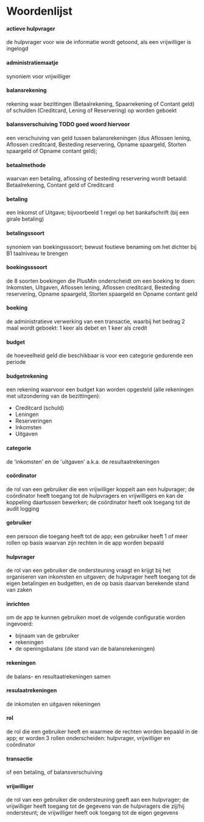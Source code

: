 ﻿# Woordenlijst

#### actieve hulpvrager

de hulpvrager voor wie de informatie wordt getoond, als een vrijwilliger is ingelogd

#### administratiemaatje

synoniem voor vrijwilliger

#### balansrekening

rekening waar bezittingen (Betaalrekening, Spaarrekening of Contant geld) of schulden (Creditcard, Lening of
Reservering) op worden geboekt

#### balansverschuiving TODO goed woord hiervoor

een verschuiving van geld tussen balansrekeningen (dus Aflossen lening, Aflossen creditcard, Besteding
reservering, Opname spaargeld, Storten spaargeld of Opname contant geld);

#### betaalmethode

waarvan een betaling, aflossing of besteding reservering wordt betaald: Betaalrekening, Contant geld of Creditcard

#### betaling

een Inkomst of Uitgave; bijvoorbeeld 1 regel op het bankafschrift (bij een girale betaling)

#### betalingssoort

synoniem van boekingsssoort; bewust foutieve benaming om het dichter bij B1 taalniveau te brengen

#### boekingsssoort

de 8 soorten boekingen die PlusMin onderscheidt om een boeking te doen: Inkomsten, Uitgaven, Aflossen lening,
Aflossen creditcard, Besteding reservering, Opname spaargeld, Storten spaargeld en Opname contant geld

#### boeking

de administratieve verwerking van een transactie, waarbij het bedrag 2 maal wordt geboekt: 1 keer als debet en 1 keer
als credit

#### budget

de hoeveelheid geld die beschikbaar is voor een categorie gedurende een periode

#### budgetrekening

een rekening waarvoor een budget kan worden opgesteld (alle rekeningen met uitzondering van de bezittingen):

- Creditcard (schuld)
- Leningen
- Reserveringen
- Inkomsten
- Uitgaven

#### categorie

de 'inkomsten' en de 'uitgaven' a.k.a. de resultaatrekeningen

#### co&ouml;rdinator

de rol van een gebruiker die een vrijwilliger koppelt aan een hulpvrager; de co&ouml;rdinator heeft toegang tot de
hulpvragers en vrijwilligers en kan de koppeling daartussen bewerken; de co&ouml;rdinator heeft ook toegang tot de audit
logging

#### gebruiker

een persoon die toegang heeft tot de app; een gebruiker heeft 1 of meer rollen op basis waarvan zijn rechten in de app
worden bepaald

#### hulpvrager

de rol van een gebruiker die ondersteuning vraagt en krijgt bij het organiseren van inkomsten en uitgaven; de hulpvrager
heeft toegang tot de eigen betalingen en budgetten, en de op basis daarvan berekende stand van zaken

#### inrichten

om de app te kunnen gebruiken moet de volgende configuratie worden ingevoerd:

- bijnaam van de gebruiker
- rekeningen
- de openingsbalans (de stand van de balansrekeningen)

#### rekeningen

de balans- en resultaatrekeningen samen

#### resulaatrekeningen

de inkomsten en uitgaven rekeningen

#### rol

de rol die een gebruiker heeft en waarmee de rechten worden bepaald in de app; er worden 3 rollen onderscheiden:
hulpvrager, vrijwilliger en co&ouml;rdinator

#### transactie

of een betaling, of balansverschuiving

#### vrijwilliger

de rol van een gebruiker die ondersteuning geeft aan een hulpvrager; de vrijwilliger heeft toegang tot de gegevens van
de hulpvragers die zij/hij ondersteunt; de vrijwilliger heeft ook toegang tot de eigen gegevens 